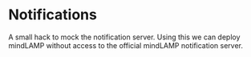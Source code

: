 # Notifications

A small hack to mock the notification server. Using this we can deploy
mindLAMP without access to the official mindLAMP notification server.
